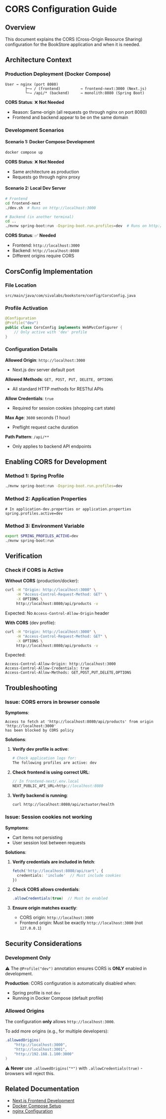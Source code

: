 # CORS Configuration Guide

## Overview

This document explains the CORS (Cross-Origin Resource Sharing) configuration for the BookStore application and when it is needed.

## Architecture Context

### Production Deployment (Docker Compose)

```
User → nginx (port 8080)
         ├─→ / (frontend)         → frontend-next:3000 (Next.js)
         └─→ /api/* (backend)     → monolith:8080 (Spring Boot)
```

**CORS Status**: ❌ **Not Needed**
- Reason: Same-origin (all requests go through nginx on port 8080)
- Frontend and backend appear to be on the same domain

### Development Scenarios

#### Scenario 1: Docker Compose Development

```bash
docker compose up
```

**CORS Status**: ❌ **Not Needed**
- Same architecture as production
- Requests go through nginx proxy

#### Scenario 2: Local Dev Server

```bash
# Frontend
cd frontend-next
./dev.sh  # Runs on http://localhost:3000

# Backend (in another terminal)
cd ..
./mvnw spring-boot:run -Dspring-boot.run.profiles=dev  # Runs on http://localhost:8080
```

**CORS Status**: ✅ **Needed**
- Frontend: `http://localhost:3000`
- Backend: `http://localhost:8080`
- Different origins require CORS

## CorsConfig Implementation

### File Location
```
src/main/java/com/sivalabs/bookstore/config/CorsConfig.java
```

### Profile Activation
```java
@Configuration
@Profile("dev")
public class CorsConfig implements WebMvcConfigurer {
    // Only active with 'dev' profile
}
```

### Configuration Details

**Allowed Origin**: `http://localhost:3000`
- Next.js dev server default port

**Allowed Methods**: `GET, POST, PUT, DELETE, OPTIONS`
- All standard HTTP methods for RESTful APIs

**Allow Credentials**: `true`
- Required for session cookies (shopping cart state)

**Max Age**: `3600` seconds (1 hour)
- Preflight request cache duration

**Path Pattern**: `/api/**`
- Only applies to backend API endpoints

## Enabling CORS for Development

### Method 1: Spring Profile
```bash
./mvnw spring-boot:run -Dspring-boot.run.profiles=dev
```

### Method 2: Application Properties
```properties
# In application-dev.properties or application.properties
spring.profiles.active=dev
```

### Method 3: Environment Variable
```bash
export SPRING_PROFILES_ACTIVE=dev
./mvnw spring-boot:run
```

## Verification

### Check if CORS is Active

**Without CORS** (production/docker):
```bash
curl -H "Origin: http://localhost:3000" \
     -H "Access-Control-Request-Method: GET" \
     -X OPTIONS \
     http://localhost:8080/api/products -v
```
Expected: No `Access-Control-Allow-Origin` header

**With CORS** (dev profile):
```bash
curl -H "Origin: http://localhost:3000" \
     -H "Access-Control-Request-Method: GET" \
     -X OPTIONS \
     http://localhost:8080/api/products -v
```
Expected:
```
Access-Control-Allow-Origin: http://localhost:3000
Access-Control-Allow-Credentials: true
Access-Control-Allow-Methods: GET,POST,PUT,DELETE,OPTIONS
```

## Troubleshooting

### Issue: CORS errors in browser console

**Symptoms**:
```
Access to fetch at 'http://localhost:8080/api/products' from origin 'http://localhost:3000'
has been blocked by CORS policy
```

**Solutions**:

1. **Verify dev profile is active**:
   ```bash
   # Check application logs for:
   The following profiles are active: dev
   ```

2. **Check frontend is using correct URL**:
   ```typescript
   // In frontend-next/.env.local
   NEXT_PUBLIC_API_URL=http://localhost:8080
   ```

3. **Verify backend is running**:
   ```bash
   curl http://localhost:8080/api/actuator/health
   ```

### Issue: Session cookies not working

**Symptoms**:
- Cart items not persisting
- User session lost between requests

**Solutions**:

1. **Verify credentials are included in fetch**:
   ```typescript
   fetch('http://localhost:8080/api/cart', {
     credentials: 'include'  // Must include cookies
   })
   ```

2. **Check CORS allows credentials**:
   ```java
   .allowCredentials(true)  // Must be enabled
   ```

3. **Ensure origin matches exactly**:
   - CORS origin: `http://localhost:3000`
   - Frontend origin: Must be exactly `http://localhost:3000` (not `127.0.0.1`)

## Security Considerations

### Development Only

⚠️ The `@Profile("dev")` annotation ensures CORS is **ONLY** enabled in development.

**Production**: CORS configuration is automatically disabled when:
- Spring profile is not `dev`
- Running in Docker Compose (default profile)

### Allowed Origins

The configuration **only** allows `http://localhost:3000`.

To add more origins (e.g., for multiple developers):
```java
.allowedOrigins(
    "http://localhost:3000",
    "http://localhost:3001",
    "http://192.168.1.100:3000"
)
```

⚠️ **Never** use `.allowedOrigins("*")` with `.allowCredentials(true)` - browsers will reject this.

## Related Documentation

- [Next.js Frontend Development](../frontend-next/README-OPENAPI.md)
- [Docker Compose Setup](../compose.yml)
- [nginx Configuration](../webproxy/nginx.conf)
